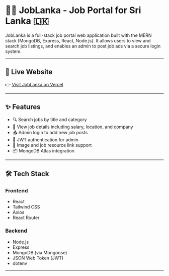 # 🧑‍💼 JobLanka - Job Portal for Sri Lanka 🇱🇰

JobLanka is a full-stack job portal web application built with the MERN stack (MongoDB, Express, React, Node.js). It allows users to view and search job listings, and enables an admin to post job ads via a secure login system.

---

## 🔗 Live Website

👉 [Visit JobLanka on Vercel](https://job-lanka.vercel.app/)

---

## ✨ Features

- 🔍 Search jobs by title and category
- 📅 View job details including salary, location, and company
- 📤 Admin login to add new job posts
- 🔐 JWT authentication for admin
- 📸 Image and job resource link support
- 📦 MongoDB Atlas integration

---

## 🛠️ Tech Stack

### Frontend
- React
- Tailwind CSS
- Axios
- React Router

### Backend
- Node.js
- Express
- MongoDB (via Mongoose)
- JSON Web Token (JWT)
- dotenv

---

